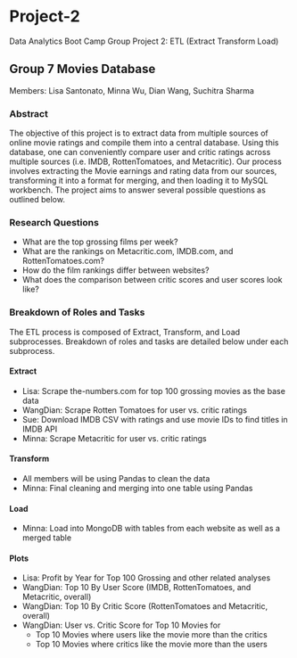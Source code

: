 # Project-2
Data Analytics Boot Camp Group Project 2: ETL (Extract Transform Load)

## Group 7 Movies Database 
Members: Lisa Santonato, Minna Wu, Dian Wang, Suchitra Sharma
 
### Abstract
The objective of this project is to extract data from multiple sources of online movie ratings and compile them into a central database. Using this database, one can conveniently compare user and critic ratings across multiple sources (i.e. IMDB, RottenTomatoes, and Metacritic). Our process involves extracting the Movie earnings and rating data from our sources, transforming it into a format for merging, and then loading it to MySQL workbench. The project aims to answer several possible questions as outlined below.

### Research Questions
* What are the top grossing films per week? 
* What are the rankings on Metacritic.com, IMDB.com, and RottenTomatoes.com?
* How do the film rankings differ between websites? 
* What does the comparison between critic scores and user scores look like?
 
### Breakdown of Roles and Tasks
The ETL process is composed of Extract, Transform, and Load subprocesses. Breakdown of roles and tasks are detailed below under each subprocess.

#### Extract
* Lisa: Scrape the-numbers.com for top 100 grossing movies as the base data
* WangDian: Scrape Rotten Tomatoes for user vs. critic ratings
* Sue: Download IMDB CSV with ratings and use movie IDs to find titles in IMDB API
* Minna: Scrape Metacritic for user vs. critic ratings

#### Transform
* All members will be using Pandas to clean the data
* Minna: Final cleaning and merging into one table using Pandas

#### Load
* Minna: Load into MongoDB with tables from each website as well as a merged table

#### Plots
- Lisa: Profit by Year for Top 100 Grossing and other related analyses
- WangDian: Top 10 By User Score (IMDB, RottenTomatoes, and Metacritic, overall)
- WangDian: Top 10 By Critic Score (RottenTomatoes and Metacritic, overall)
- WangDian: User vs. Critic Score for Top 10 Movies for 
    * Top 10 Movies where users like the movie more than the critics
    * Top 10 Movies where critics like the movie more than the users

